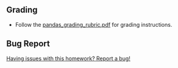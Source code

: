 ## Grading

* Follow the [pandas_grading_rubric.pdf](../Instructions/pandas_grading_rubric.pdf) for grading instructions.

## Bug Report

[Having issues with this homework? Report a bug!](https://form.jotform.com/93104673884161?activityTitle=Homework&lessonTitle=Pandas&lessonNumber=4)

